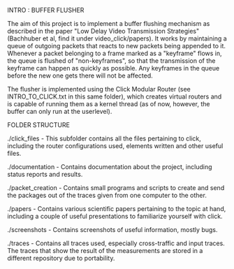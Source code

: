 INTRO : BUFFER FLUSHER

The aim of this project is to implement a buffer flushing mechanism as described in the paper "Low Delay Video Transmission Strategies" (Bachhuber et al, find it under video_click/papers). It works by maintaining a queue of outgoing packets that reacts to new packets being appended to it. Whenever a packet belonging to a frame marked as a "keyframe" flows in, the queue is flushed of "non-keyframes", so that the transmission of the keyframe can happen as quickly as possible. Any keyframes in the queue before the new one gets there will not be affected.

The flusher is implemented using the Click Modular Router (see INTRO_TO_CLICK.txt in this same folder), which creates virtual routers and is capable of running them as a kernel thread (as of now, however, the buffer can only run at the userlevel). 

FOLDER STRUCTURE

./click_files - This subfolder contains all the files pertaining to click, including the router configurations used, elements written and other useful files.

./documentation - Contains documentation about the project, including status reports and results.

./packet_creation - Contains small programs and scripts to create and send the packages out of the traces given from one computer to the other. 

./papers - Contains various scientific papers pertaining to the topic at hand, including a couple of useful presentations to familiarize yourself with click.

./screenshots - Contains screenshots of useful information, mostly bugs.

./traces - Contains all traces used, especially cross-traffic and input traces. The traces that show the result of the measurements are stored in a different repository due to portability.

